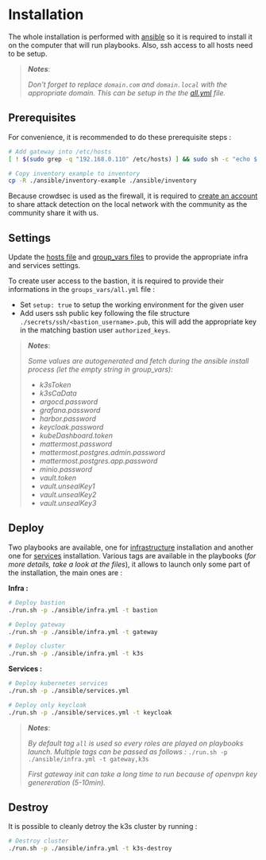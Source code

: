 # Installation

The whole installation is performed with [ansible](https://www.ansible.com/) so it is required to install it on the computer that will run playbooks. Also, ssh access to all hosts need to be setup.

> __*Notes*__: 
> 
> *Don't forget to replace `domain.com` and `domain.local` with the appropriate domain. This can be setup in the the [all.yml](../ansible/inventory-example/group_vars/all.yml) file.*

## Prerequisites

For convenience, it is recommended to do these prerequisite steps :

```sh
# Add gateway into /etc/hosts
[ ! $(sudo grep -q "192.168.0.110" /etc/hosts) ] && sudo sh -c "echo $'\n# Homelab\n192.168.0.110   crowdsec.domain.local haproxy.domain.local longhorn.domain.local traefik.domain.local' >> /etc/hosts"

# Copy inventory example to inventory
cp -R ./ansible/inventory-example ./ansible/inventory
```

Because crowdsec is used as the firewall, it is required to [create an account](https://app.crowdsec.net/) to share attack detection on the local network with the community as the community share it with us.

## Settings

Update the [hosts file](../ansible/inventory-example/hosts.yml) and [group_vars files](../ansible/inventory-example/group_vars/) to provide the appropriate infra and services settings.

To create user access to the bastion, it is required to provide their informations in the `groups_vars/all.yml` file :
- Set `setup: true` to setup the working environment for the given user
- Add users ssh public key following the file structure `./secrets/ssh/<bastion_username>.pub`, this will add the appropriate key in the matching bastion user `authorized_keys`.

> __*Notes*__: 
> 
> *Some values are autogenerated and fetch during the ansible install process (let the empty string in group_vars):*
> - *k3sToken*
> - *k3sCaData*
> - *argocd.password*
> - *grafana.password*
> - *harbor.password*
> - *keycloak.password*
> - *kubeDashboard.token*
> - *mattermost.password*
> - *mattermost.postgres.admin.password*
> - *mattermost.postgres.app.password*
> - *minio.password*
> - *vault.token*
> - *vault.unsealKey1*
> - *vault.unsealKey2*
> - *vault.unsealKey3*

## Deploy

Two playbooks are available, one for [infrastructure](../ansible/infra.yml) installation and another one for [services](../ansible/services.yml) installation.
Various tags are available in the playbooks (*for more details, take a look at the files*), it allows to launch only some part of the installation, the main ones are :

__Infra :__
```sh
# Deploy bastion
./run.sh -p ./ansible/infra.yml -t bastion

# Deploy gateway
./run.sh -p ./ansible/infra.yml -t gateway

# Deploy cluster
./run.sh -p ./ansible/infra.yml -t k3s
```

__Services :__

```sh
# Deploy kubernetes services
./run.sh -p ./ansible/services.yml

# Deploy only keycloak
./run.sh -p ./ansible/services.yml -t keycloak
```

> __*Notes*__: 
>
> *By default tag `all` is used so every roles are played on playbooks launch.*
> *Multiple tags can be passed as follows :* `./run.sh -p ./ansible/infra.yml -t gateway,k3s`
> 
> *First gateway init can take a long time to run because of openvpn key genereration (5-10min).*

## Destroy

It is possible to cleanly detroy the k3s cluster by running :

```sh
# Destroy cluster
./run.sh -p ./ansible/infra.yml -t k3s-destroy
```
